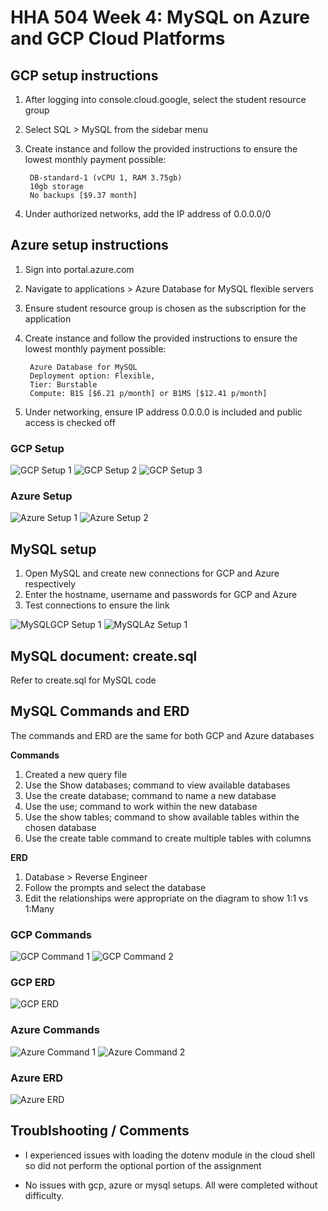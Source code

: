 # HHA 504 Week 4: MySQL on Azure and GCP Cloud Platforms

## GCP setup instructions

1. After logging into console.cloud.google, select the student resource group
2. Select SQL > MySQL from the sidebar menu
3. Create instance and follow the provided instructions to ensure the lowest monthly payment possible:
        
        
        DB-standard-1 (vCPU 1, RAM 3.75gb)
        10gb storage
        No backups [$9.37 month]


4. Under authorized networks, add the IP address of 0.0.0.0/0 

## Azure setup instructions

1. Sign into portal.azure.com 
2. Navigate to applications > Azure Database for MySQL flexible servers 
3. Ensure student resource group is chosen as the subscription for the application
4. Create instance and follow the provided instructions to ensure the lowest monthly payment possible:

    
        Azure Database for MySQL
        Deployment option: Flexible,
        Tier: Burstable
        Compute: B1S [$6.21 p/month] or B1MS [$12.41 p/month]




5. Under networking, ensure IP address 0.0.0.0 is included and public access is checked off

### <b> GCP Setup </b> 

![GCP Setup 1](images/gcp_setup_1.png "Text to show on mouseover")
![GCP Setup 2](images/gcp_setup_2.png "Text to show on mouseover")
![GCP Setup 3](images/gcp_setup_3.png "Text to show on mouseover")

### <b> Azure Setup </b> 

![Azure Setup 1](images/azure_setup_1.png "Text to show on mouseover")
![Azure Setup 2](images/azure_setup_2.png "Text to show on mouseover")

## MySQL setup

1. Open MySQL and create new connections for GCP and Azure respectively
2. Enter the hostname, username and passwords for GCP and Azure
3. Test connections to ensure the link

![MySQLGCP Setup 1](images/mysql_az_setup.png "Text to show on mouseover")
![MySQLAz Setup 1](images/mysql_gcp_setup.png "Text to show on mouseover")

## MySQL document: create.sql
Refer to create.sql for MySQL code

## MySQL Commands and ERD

The commands and ERD are the same for both GCP and Azure databases

<b> Commands </b>

1. Created a new query file
2. Use the Show databases; command to view available databases
3. Use the create database; command to name a new database
4. Use the use; command to work within the new database
5. Use the show tables; command to show available tables within the chosen database
5. Use the create table command to create multiple tables with columns 

<b> ERD </b>

1. Database > Reverse Engineer
2. Follow the prompts and select the database
3. Edit the relationships were appropriate on the diagram to show 1:1 vs 1:Many

### <b> GCP Commands </b> 
![GCP Command 1](images/gcp_command1.png "Text to show on mouseover")
![GCP Command 2](images/gcp_command2.png "Text to show on mouseover")

### <b> GCP ERD </b> 

![GCP ERD](images/gcp_ERD.png "Text to show on mouseover")

### <b> Azure Commands </b>

![Azure Command 1](images/az_command1.png "Text to show on mouseover")
![Azure Command 2](images/az_command2.png "Text to show on mouseover")

### <b> Azure ERD </b>

![Azure ERD](images/az_ERD.png "Text to show on mouseover")

## Troublshooting / Comments

- I experienced issues with loading the dotenv module in the cloud shell so did not perform the optional portion of the assignment

- No issues with gcp, azure or mysql setups. All were completed without difficulty.
